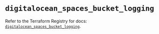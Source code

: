 # `digitalocean_spaces_bucket_logging`

Refer to the Terraform Registry for docs: [`digitalocean_spaces_bucket_logging`](https://registry.terraform.io/providers/digitalocean/digitalocean/2.54.0/docs/resources/spaces_bucket_logging).
